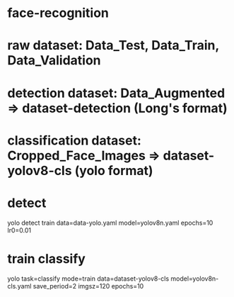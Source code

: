# face-recognition

# raw dataset: Data_Test, Data_Train, Data_Validation

# detection dataset: Data_Augmented => dataset-detection (Long's format)

# classification dataset: Cropped_Face_Images => dataset-yolov8-cls (yolo format)

# detect

yolo detect train data=data-yolo.yaml model=yolov8n.yaml epochs=10 lr0=0.01

# train classify

yolo task=classify mode=train data=dataset-yolov8-cls model=yolov8n-cls.yaml save_period=2 imgsz=120 epochs=10

